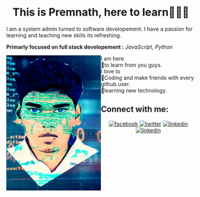 <h1 align="center">This is Premnath, here to learn👋👋👋</h1>
I am a system admin turned to  software developement. I have a passion for learning and teaching new skills its refreshing.

**Primarly focused on full stack developement :**
*JavaScript*,
*Python*
<div>

<img  align="left" width="50%" height="360px" alt="sketch of me" src="https://github.com/premdevapp/premdevapp/blob/master/images/prem.png">

<dl>
  <dt>I am here </dt>
  <dd>🌱to learn from you guys.</dd>
  <dt>I love to </dt>
  <dd>💬Coding and make friends with every github user.</dd>
  <dd>🤔learning new technology.</dd>
</dl>

</div>



<!--
**premdevapp/premdevapp** is a ✨ _special_ ✨ repository because its `README.md` (this file) appears on your GitHub profile.

Here are some ideas to get you started:

- 🔭 I’m currently working on ...
- 🌱 I’m currently learning ...
- 👯 I’m looking to collaborate on ...
- 🤔 I’m looking for help with ...
- 💬 Ask me about ...
- 📫 How to reach me: ...
- 😄 Pronouns: ...
- ⚡ Fun fact: ...
-->
## Connect with me:
<p align="center">
    <a href="https://www.facebook.com/Premnathdashanddaring"><img src="https://img.icons8.com/color/96/000000/facebook.png" alt="facebook"/></a>
    <a href="https://twitter.com/premnath_be"><img src="https://img.icons8.com/color/96/000000/twitter-squared.png" alt="twitter"/></a>
    <a href="https://www.linkedin.com/in/premnath-p-2825691aa"><img src="https://img.icons8.com/color/96/000000/linkedin.png" alt="linkedin"/>
    <a href="https://www.linkedin.com/in/premnath-p-2825691aa"><img src="https://img.icons8.com/color/96/000000/linkedin.png" alt="linkedin"/>
</p>
